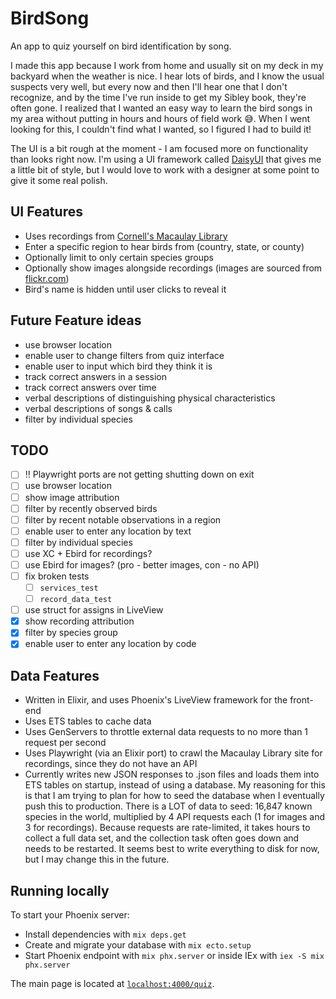 

# BirdSong

An app to quiz yourself on bird identification by song.

I made this app because I work from home and usually sit on my deck in my backyard when the weather is nice. I hear lots of birds, and I know the usual suspects very well, but every now and then I'll hear one that I don't recognize, and by the time I've run inside to get my Sibley book, they're often gone. I realized that I wanted an easy way to learn the bird songs in my area without putting in hours and hours of field work :sweat_smile:. When I went looking for this, I couldn't find what I wanted, so I figured I had to build it!

The UI is a bit rough at the moment - I am focused more on functionality than looks right now. I'm using a UI framework called [DaisyUI](https://daisyui.com/) that gives me a little bit of style, but I would love to work with a designer at some point to give it some real polish.

## UI Features
- Uses recordings from [Cornell's Macaulay Library ](https://www.macaulaylibrary.org/)
- Enter a specific region to hear birds from (country, state, or county)
- Optionally limit to only certain species groups
- Optionally show images alongside recordings (images are sourced from [flickr.com](https://flickr.com))
- Bird's name is hidden until user clicks to reveal it

## Future Feature ideas
- use browser location
- enable user to change filters from quiz interface
- enable user to input which bird they think it is
- track correct answers in a session
- track correct answers over time
- verbal descriptions of distinguishing physical characteristics
- verbal descriptions of songs & calls
- filter by individual species

## TODO
- [ ] :bangbang: Playwright ports are not getting shutting down on exit
- [ ] use browser location
- [ ] show image attribution
- [ ] filter by recently observed birds
- [ ] filter by recent notable observations in a region
- [ ] enable user to enter any location by text
- [ ] filter by individual species
- [ ] use XC + Ebird for recordings?
- [ ] use Ebird for images? (pro - better images, con - no API)
- [ ] fix broken tests 
  - [ ] `services_test`
  - [ ] `record_data_test`
- [ ] use struct for assigns in LiveView
- [x] show recording attribution
- [x] filter by species group
- [x] enable user to enter any location by code

## Data Features
- Written in Elixir, and uses Phoenix's LiveView framework for the front-end
- Uses ETS tables to cache data
- Uses GenServers to throttle external data requests to no more than 1 request per second
- Uses Playwright (via an Elixir port) to crawl the Macaulay Library site for recordings, since they do not have an API
- Currently writes new JSON responses to .json files and loads them into ETS tables on startup, instead of using a database. My reasoning for this is that I am trying to plan for how to seed the database when I eventually push this to production. There is a LOT of data to seed: 16,847 known species in the world, multiplied by 4 API requests each (1 for images and 3 for recordings). Because requests are rate-limited, it takes hours to collect a full data set, and the collection task often goes down and needs to be restarted. It seems best to write everything to disk for now, but I may change this in the future.

## Running locally

To start your Phoenix server:

  * Install dependencies with `mix deps.get`
  * Create and migrate your database with `mix ecto.setup`
  * Start Phoenix endpoint with `mix phx.server` or inside IEx with `iex -S mix phx.server`

The main page is located at [`localhost:4000/quiz`](http://localhost:4000/quiz).
